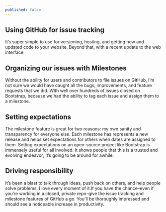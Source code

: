 ```yaml
---
published: false
---
```

## Using GitHub for issue tracking

It’s super simple to use for versioning, hosting, and getting new and updated code to your website. Beyond that, with a recent update to the web interface

## Organizing our issues with Milestones

Without the ability for users and contributors to file issues on GitHub, I’m not sure we would have caught all the bugs, improvements, and feature requests that we did. With well over hundreds of issues closed on Bootstrap, because we had the ability to tag each issue and assign them to a milestone.

## Setting expectations

The milestone feature is great for two reasons: my own sanity and transparency for everyone else. Each milestone has represents a new release and helps set expectations for others when dates are assigned to them. Setting expectations on an open-source project like Bootstrap is immensely useful for all involved. It shows people that this is a trusted and evolving endeavor; it’s going to be around for awhile.

## Driving responsibility

It’s been a blast to talk through ideas, push back on others, and help people solve problems. I love every moment of it.If you have the chance–even if you’re working in a closed, private repo–give the issue tracking and milestone features of GitHub a go. You’ll be thoroughly impressed and should see a noticeable increase in productivity.



